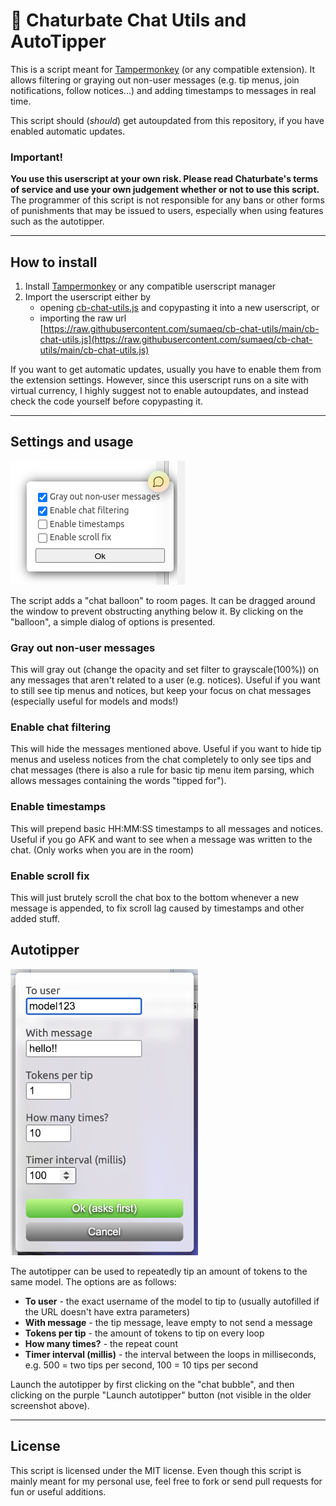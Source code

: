 # 💬 Chaturbate Chat Utils and AutoTipper
This is a script meant for [Tampermonkey](https://www.tampermonkey.net/) (or any compatible extension).
It allows filtering or graying out non-user messages (e.g. tip menus, join notifications, follow notices...)
and adding timestamps to messages in real time.

This script should (_should_) get autoupdated from this repository,
if you have enabled automatic updates.

### **Important!**
**You use this userscript at your own risk. Please read Chaturbate's terms of service and use your own judgement whether or not to use this script.**
The programmer of this script is not responsible for any bans or other forms of punishments that may be issued to users, especially when using features such as the autotipper.


---

## How to install
1. Install [Tampermonkey](https://www.tampermonkey.net/) or any compatible userscript manager
2. Import the userscript either by
    - opening [cb-chat-utils.js](cb-chat-utils.js) and copypasting it into a new userscript, or
    - importing the raw url [https://raw.githubusercontent.com/sumaeq/cb-chat-utils/main/cb-chat-utils.js](https://raw.githubusercontent.com/sumaeq/cb-chat-utils/main/cb-chat-utils.js)

If you want to get automatic updates, usually you have to enable them from the extension settings. However, since this userscript runs on a site with virtual currency, I highly suggest not to enable autoupdates, and instead check the code yourself before copypasting it.


---

## Settings and usage
![](git-assets/cbutils.png)


The script adds a "chat balloon" to room pages.
It can be dragged around the window to prevent obstructing anything below it.
By clicking on the "balloon", a simple dialog of options is presented.

### Gray out non-user messages
This will gray out (change the opacity and set filter to grayscale(100%)) on any messages that aren't related to a user (e.g. notices). Useful if you want to still see tip menus and notices, but keep your focus on chat messages (especially useful for models and mods!)

### Enable chat filtering
This will hide the messages mentioned above. Useful if you want to hide tip menus and useless notices from the chat completely to only see tips and chat messages (there is also a rule for basic tip menu item parsing, which allows messages containing the words "tipped for").

### Enable timestamps
This will prepend basic HH:MM:SS timestamps to all messages and notices. Useful if you go AFK and want to see when a message was written to the chat. (Only works when you are in the room)

### Enable scroll fix
This will just brutely scroll the chat box to the bottom whenever a new message is appended, to fix scroll lag caused by timestamps and other added stuff.


## Autotipper
![](git-assets/autotipper.png)

The autotipper can be used to repeatedly tip an amount of tokens to the same model.
The options are as follows:
- **To user** - the exact username of the model to tip to (usually autofilled if the URL doesn't have extra parameters)
- **With message** - the tip message, leave empty to not send a message
- **Tokens per tip** - the amount of tokens to tip on every loop
- **How many times?** - the repeat count
- **Timer interval (millis)** - the interval between the loops in milliseconds, e.g. 500 = two tips per second, 100 = 10 tips per second

Launch the autotipper by first clicking on the "chat bubble", and then clicking on the purple "Launch autotipper" button (not visible in the older screenshot above).

---

## License
This script is licensed under the MIT license.
Even though this script is mainly meant for my personal use,
feel free to fork or send pull requests for fun or useful additions.

